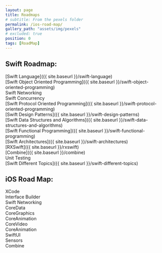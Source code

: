 ```yaml
---
layout: page
title: Roadmaps
# subtitle: From the pexels folder
permalink: /ios-road-map/
gallery_path: "assets/img/pexels"
# excluded: true
position: 0
tags: [RoadMap]
---
```


## Swift Roadmap:

[Swift Language]({{ site.baseurl }}/swift-language)<br>
[Swift Object Oriented Programming]({{ site.baseurl }}/swift-object-oriented-programming)<br>
Swift Networking<br>
Swift Concurrency<br>
[Swift Protocol Oriented Programming]({{ site.baseurl }}/swift-protocol-oriented-programming)<br>
[Swift Design Patterns]({{ site.baseurl }}/swift-design-patterns)<br>
[Swift Data Structures and Algorithms]({{ site.baseurl }}/swift-data-structures-and-algorithms)<br>
[Swift Functional Programming]({{ site.baseurl }}/swift-functional-programming)<br>
[Swift Architectures]({{ site.baseurl }}/swift-architectures)<br>
[RXSwift]({{ site.baseurl }}/rxswift)<br>
[Combine]({{ site.baseurl }}/combine)<br>
Unit Testing<br>
[Swift Different Topics]({{ site.baseurl }}/swift-different-topics)<br>

## iOS Road Map:

XCode<br>
Interface Builder<br>
Swift Networking<br>
CoreData<br>
CoreGraphics<br>
CoreAnimation<br>
CoreVideo<br>
CoreAnimation<br>
SwiftUI<br>
Sensors<br>
Combine

<!-- 
## iOS Security Road Map:
1<br>
1<br>
1<br>
1<br>
 -->
